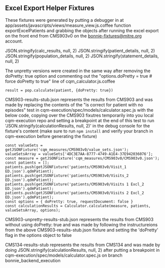 ## Excel Export Helper Fixtures
These fixtures were generated by putting a debugger in at app/assets/javascripts/views/measure_view.js.coffee
function exportExcelPatients and grabbing the objects after running the excel export on the front end
from CMS903v0 on the bonnie-fixtures@mitre.org account.

JSON.stringify(calc_results, null, 2)
JSON.stringify(patient_details, null, 2)
JSON.stringify(population_details, null, 2)
JSON.stringify(statement_details, null, 2)

The unpretty versions were created in the same way after removing the doPretty: true option and
commenting out the "options.doPretty = true # force doPretty to true" line of cqm_calculator.js.coffee
```
result = pop.calculate(patient, {doPretty: true})
```


CMS903-results-stub.json represents the results from CMS903
and was made by replacing the contents of the "is correct for patient with no episodes" test in
cqm-execution/spec/models/calculator.spec.js with the below code, copying over the CMS903 fixutres temporarily into you local cqm-execution repo and setting a breakpoint at the end of this test to run 'JSON.stringify(calculationResults, null, 2)' in the debug console for the fixture's content
(make sure to run `npm install` and verify your branch in cqm-execution before generating the fixture)
```
const valueSets = getJSONFixture('cqm_measures/CMS903v0/value_sets.json');
valueSetsArray = valueSets['4DC3E7AA-8777-4749-A1E4-37E942036076'];
const measure = getJSONFixture('cqm_measures/CMS903v0/CMS903v0.json');
const patients = [];
patients.push(getJSONFixture('patients/CMS903v0/Visit_1 ED.json').qdmPatient);
patients.push(getJSONFixture('patients/CMS903v0/Visits_2 ED.json').qdmPatient);
patients.push(getJSONFixture('patients/CMS903v0/Visits 1 Excl_2 ED.json').qdmPatient);
patients.push(getJSONFixture('patients/CMS903v0/Visits 2 Excl_2 ED.json').qdmPatient);
const options = { doPretty: true, requestDocument: false }
const calculationResults = Calculator.calculate(measure, patients, valueSetsArray, options);
```

CMS903-unpretty-results-stub.json represents the results from CMS903 without using doPretty: true
and was made by following the instructureions from the above CMS903-results-stub.json fixture and setting the 'doPretty' flag in the options object to false

CMS134-results-stub represents the results from CMS134
and was made by doing JSON.stringify(calculationResults, null, 2) after putting a breakpoint
in cqm-execution/spec/models/calculator.spec.js on branch bonnie_backend_execution